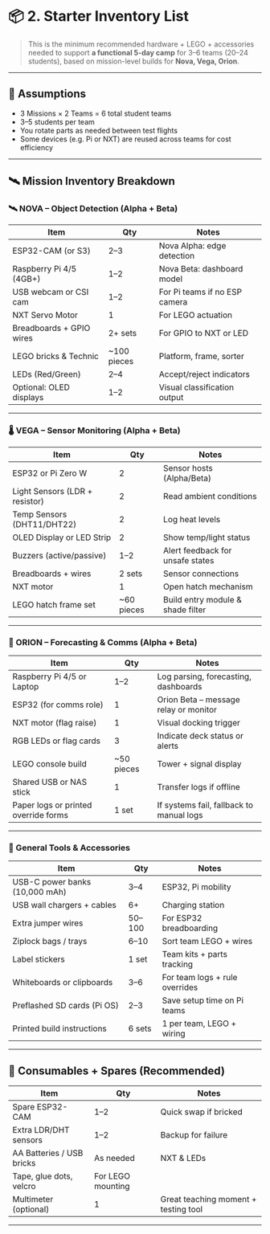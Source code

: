 
# 📦 2. **Starter Inventory List**  
> This is the minimum recommended hardware + LEGO + accessories needed to support **a functional 5-day camp** for 3–6 teams (20–24 students), based on mission-level builds for **Nova, Vega, Orion**.

---

## 🧠 Assumptions

- 3 Missions × 2 Teams = 6 total student teams  
- 3–5 students per team  
- You rotate parts as needed between test flights  
- Some devices (e.g. Pi or NXT) are reused across teams for cost efficiency  

---

## 🛰️ Mission Inventory Breakdown

### 🛰️ NOVA – Object Detection (Alpha + Beta)

| Item | Qty | Notes |
|------|-----|-------|
| ESP32-CAM (or S3) | 2–3 | Nova Alpha: edge detection |
| Raspberry Pi 4/5 (4GB+) | 1–2 | Nova Beta: dashboard model |
| USB webcam or CSI cam | 1–2 | For Pi teams if no ESP camera |
| NXT Servo Motor | 1 | For LEGO actuation |
| Breadboards + GPIO wires | 2+ sets | For GPIO to NXT or LED |
| LEGO bricks & Technic | ~100 pieces | Platform, frame, sorter |
| LEDs (Red/Green) | 2–4 | Accept/reject indicators |
| Optional: OLED displays | 1–2 | Visual classification output |

---

### 🌡️ VEGA – Sensor Monitoring (Alpha + Beta)

| Item | Qty | Notes |
|------|-----|-------|
| ESP32 or Pi Zero W | 2 | Sensor hosts (Alpha/Beta) |
| Light Sensors (LDR + resistor) | 2 | Read ambient conditions |
| Temp Sensors (DHT11/DHT22) | 2 | Log heat levels |
| OLED Display or LED Strip | 2 | Show temp/light status |
| Buzzers (active/passive) | 1–2 | Alert feedback for unsafe states |
| Breadboards + wires | 2 sets | Sensor connections |
| NXT motor | 1 | Open hatch mechanism |
| LEGO hatch frame set | ~60 pieces | Build entry module & shade filter |

---

### 📡 ORION – Forecasting & Comms (Alpha + Beta)

| Item | Qty | Notes |
|------|-----|-------|
| Raspberry Pi 4/5 or Laptop | 1–2 | Log parsing, forecasting, dashboards |
| ESP32 (for comms role) | 1 | Orion Beta – message relay or monitor |
| NXT motor (flag raise) | 1 | Visual docking trigger |
| RGB LEDs or flag cards | 3 | Indicate deck status or alerts |
| LEGO console build | ~50 pieces | Tower + signal display
| Shared USB or NAS stick | 1 | Transfer logs if offline |
| Paper logs or printed override forms | 1 set | If systems fail, fallback to manual logs

---

### 🔌 General Tools & Accessories

| Item | Qty | Notes |
|------|-----|-------|
| USB-C power banks (10,000 mAh) | 3–4 | ESP32, Pi mobility |
| USB wall chargers + cables | 6+ | Charging station |
| Extra jumper wires | 50–100 | For ESP32 breadboarding |
| Ziplock bags / trays | 6–10 | Sort team LEGO + wires |
| Label stickers | 1 set | Team kits + parts tracking |
| Whiteboards or clipboards | 3–6 | For team logs + rule overrides |
| Preflashed SD cards (Pi OS) | 2–3 | Save setup time on Pi teams |
| Printed build instructions | 6 sets | 1 per team, LEGO + wiring

---

## 🔧 Consumables + Spares (Recommended)

| Item | Qty | Notes |
|------|-----|-------|
| Spare ESP32-CAM | 1–2 | Quick swap if bricked |
| Extra LDR/DHT sensors | 1–2 | Backup for failure |
| AA Batteries / USB bricks | As needed | NXT & LEDs |
| Tape, glue dots, velcro | For LEGO mounting |
| Multimeter (optional) | 1 | Great teaching moment + testing tool |

---

